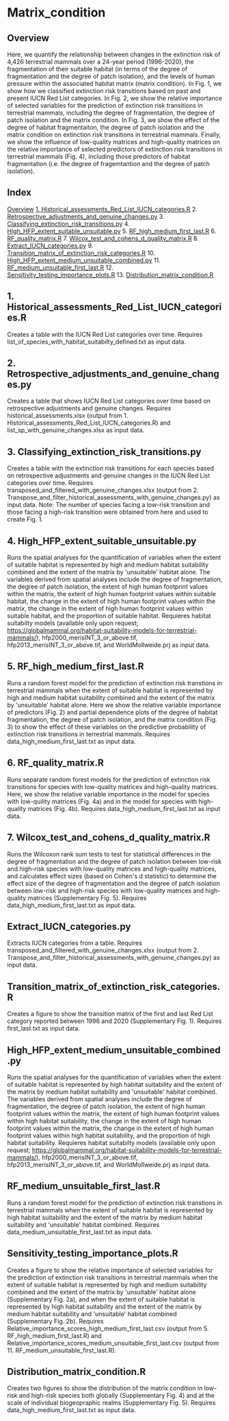 # Matrix_condition

## Overview

Here, we quantify the relationship between changes in the extinction risk of 4,426 terrestrial mammals over a 24-year period (1996-2020), the fragmentation of their suitable habitat (in terms of the degree of fragmentation and the degree of patch isolation), and the levels of human pressure within the associated habitat matrix (matrix condition). In Fig. 1, we show how we classified extinction risk transitions based on past and present IUCN Red List categories. In Fig. 2, we show the relative importance of selected variables for the prediction of extinction risk transitions in terrestrial mammals, including the degree of fragmentation, the degree of patch isolation and the matrix condition. In Fig. 3, we show the effect of the degree of habitat fragmentaiton, the degree of patch isolation and the matrix condition on extinction risk transitions in terrestrial mammals. Finally, we show the influence of low-quality matrices and high-quality matrices on the relative importance of selected predictors of extinction risk transitions in terrestrial mammals (Fig. 4), including those predictors of habitat fragmentation (i.e. the degree of fragemtantion and the degree of patch isolation).

## Index
[Overview](#overview)
[1. Historical_assessments_Red_List_IUCN_categories.R](#1-historical_assessments_red_list_iucn_categoriesr)
2. [Retrospective_adjustments_and_genuine_changes.py](#2-retrospective_adjustments_and_genuine_changespy)
3. [Classifying_extinction_risk_transitions.py](#3-classifying_extinction_risk_transitionspy)
4. [High_HFP_extent_suitable_unsuitable.py](#4-high_hfp_extent_suitable_unsuitablepy)
5. [RF_high_medium_first_last.R](#5-rf_high_medium_first_lastr)
6. [RF_quality_matrix.R](#6-rf_quality_matrixr)
7. [Wilcox_test_and_cohens_d_quality_matrix.R](#7-wilcox_test_and_cohens_d_quality_matrixr)
8. [Extract_IUCN_categories.py](#extract_iucn_categoriespy)
9. [Transition_matrix_of_extinction_risk_categories.R](#transition_matrix_of_extinction_risk_categoriesr)
10. [High_HFP_extent_medium_unsuitable_combined.py](#high_hfp_extent_medium_unsuitable_combinedpy)
11. [RF_medium_unsuitable_first_last.R](#rf_medium_unsuitable_first_lastr)
12. [Sensitivity_testing_importance_plots.R](#sensitivity_testing_importance_plotsr)
13. [Distribution_matrix_condition.R](#distribution_matrix_conditionr)

## 1. Historical_assessments_Red_List_IUCN_categories.R
Creates a table with the IUCN Red List categories over time. Requires list_of_species_with_habitat_suitabilty_defined.txt as input data. 

## 2. Retrospective_adjustments_and_genuine_changes.py
Creates a table that shows IUCN Red List categories over time based on retrospective adjustments and genuine changes. Requires historical_assessments.xlsx (output from 1. Historical_assessments_Red_List_IUCN_categories.R) and list_sp_with_genuine_changes.xlsx as input data.

## 3. Classifying_extinction_risk_transitions.py
Creates a table with the extinction risk transitions for each species based on retrospective adjustments and genuine changes in the IUCN Red List categories over time. Requires transposed_and_filtered_with_genuine_changes.xlsx (output from 2. Transpose_and_filter_historical_assessments_with_genuine_changes.py) as input data. Note: The number of species facing a low-risk transition and those facing a high-risk transition were obtained from here and used to create Fig. 1. 

## 4. High_HFP_extent_suitable_unsuitable.py
Runs the spatial analyses for the quantification of variables when the extent of suitable habitat is represented by high and medium habitat suitability combined and the extent of the matrix by 'unsuitable' habitat alone. The variables derived from spatial analyses include the degree of fragmentation, the degree of patch isolation, the extent of high human footprint values within the matrix, the extent of high human footprint values within suitable habitat, the change in the extent of high human footprint values within the matrix, the change in the extent of high human footprint values within suitable habitat, and the proportion of suitable habitat. Requieres habitat suitabilty models (available only upon request; https://globalmammal.org/habitat-suitability-models-for-terrestrial-mammals/), hfp2000_merisINT_3_or_above.tif, hfp2013_merisINT_3_or_above.tif, and WorldMollweide.prj as input data. 

## 5. RF_high_medium_first_last.R
Runs a random forest model for the prediction of extinction risk transtions in terrestrial mammals when the extent of suitable habitat is represented by high and medium habitat suitability combined and the extent of the matrix by 'unsuitable' habitat alone. Here we show the relative variable importance of predictors (Fig. 2) and partial dependence plots of the degree of habitat fragmentation, the degree of patch isolation, and the matrix condition (Fig. 3) to show the effect of these variables on the predictive probability of extinction risk transitions in terrestrial mammals. Requires data_high_medium_first_last.txt as input data.

## 6. RF_quality_matrix.R
Runs separate random forest models for the prediction of extinction risk transitions for species with low-quality matrices and high-quality matrices. Here, we show the relative variable importance in the model for species with low-quility matrices (Fig. 4a) and in the model for species with high-quality matrices (Fig. 4b). Requires data_high_medium_first_last.txt as input data. 

## 7. Wilcox_test_and_cohens_d_quality_matrix.R
Runs the Wilcoxon rank sum tests to test for statistical differences in the degree of fragmentation and the degree of patch isolation between low-risk and high-risk species with low-quality matrices and high-quality matrices, and calculates effect sizes (based on Cohen's d statistic) to determine the effect size of the degree of fragmentation and the degree of patch isolation between low-risk and high-risk species with low-quality matrices and high-quality matrices (Supplementary Fig. 5). Requires data_high_medium_first_last.txt as input data.

## Extract_IUCN_categories.py
Extracts IUCN categories from a table. Requires transposed_and_filtered_with_genuine_changes.xlsx (output from 2. Transpose_and_filter_historical_assessments_with_genuine_changes.py) as input data.

## Transition_matrix_of_extinction_risk_categories.R
Creates a figure to show the transition matrix of the first and last Red List category reported between 1996 and 2020 (Supplementary Fig. 1). Requires first_last.txt as input data.

## High_HFP_extent_medium_unsuitable_combined.py
Runs the spatial analyses for the quantification of variables when the extent of suitable habitat is represented by high habitat suitability and the extent of the matrix by medium habitat suitability and 'unsuitable' habitat combined. The variables derived from spatial analyses include the degree of fragmentation, the degree of patch isolation, the extent of high human footprint values within the matrix, the extent of high human footprint values within high habitat suitability, the change in the extent of high human footprint values within the matrix, the change in the extent of high human footprint values within high habitat suitability, and the proportion of high habitat suitability. Requieres habitat suitabilty models (available only upon request; https://globalmammal.org/habitat-suitability-models-for-terrestrial-mammals/), hfp2000_merisINT_3_or_above.tif, hfp2013_merisINT_3_or_above.tif, and WorldMollweide.prj as input data. 

## RF_medium_unsuitable_first_last.R
Runs a random forest model for the prediction of extinction risk transtions in terrestrial mammals when the extent of suitable habitat is represented by high habitat suitability and the extent of the matrix by medium habitat suitability and 'unsuitable' habitat combined. Requires data_medium_unsuitable_first_last.txt as input data.

## Sensitivity_testing_importance_plots.R
Creates a figure to show the relative importance of selected variables for the prediction of extinction risk transitions in terrestrial mammals when the extent of suitable habitat is represented by high and medium suitability combined and the extent of the matrix by 'unsuitable' habitat alone (Supplementary Fig. 2a), and when the extent of suitable habitat is represented by high habitat suitability and the extent of the matrix by medium habitat suitability and 'unsuitable' habitat combined (Supplementary Fig. 2b). Requires Relative_importance_scores_high_medium_first_last.csv (output from  5. RF_high_medium_first_last.R) and Relative_importance_scores_medium_unsuitable_first_last.csv (output from 11. RF_medium_unsuitable_first_last.R).

## Distribution_matrix_condition.R
Creates two figures to show the distribution of the matrix condition in low-risk and high-risk species both globally (Supplementary Fig. 4) and at the scale of individual biogeopraphic realms (Supplementary Fig. 5). Requires data_high_medium_first_last.txt as input data.

